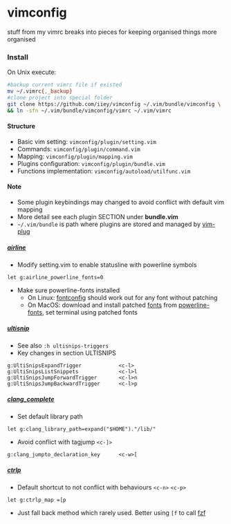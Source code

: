 # vimconfig
stuff from my vimrc breaks into pieces for keeping organised things more organised

### Install
On Unix execute:
```sh
#backup current vimrc file if existed
mv ~/.vimrc{,_backup}
#clone project into special folder
git clone https://github.com/iiey/vimconfig ~/.vim/bundle/vimconfig \
&& ln -sfn ~/.vim/bundle/vimconfig/vimrc ~/.vim/vimrc
```

#### Structure
  - Basic vim setting: ``vimconfig/plugin/setting.vim``
  - Commands: ``vimconfig/plugin/command.vim``
  - Mapping: ``vimconfig/plugin/mapping.vim``
  - Plugins configuration: ``vimconfig/plugin/bundle.vim``
  - Functions implementation: ``vimconfig/autoload/utilfunc.vim``

#### Note
  - Some plugin keybindings may changed to avoid conflict with default vim mapping
  - More detail see each plugin SECTION under **bundle.vim**
  - ``~/.vim/bundle`` is path where plugins are stored and managed by [vim-plug][1]

##### [airline][2]
  - Modify setting.vim to enable statusline with powerline symbols
```vim
let g:airline_powerline_fonts=0
```
  - Make sure powerline-fonts installed
    - On Linux: [fontconfig][3] should work out for any font without patching
    - On MacOS: download and install patched [fonts][4] from [powerline-fonts][5], set terminal using patched fonts

##### [ultisnip][6]
  - See also ``:h ultisnips-triggers``
  - Key changes in section ULTISNIPS
```vim
g:UltiSnipsExpandTrigger            <c-l>
g:UltiSnipsListSnippets             <c-l>l
g:UltiSnipsJumpForwardTrigger       <c-l>n
g:UltiSnipsJumpBackwardTrigger      <c-l>p
```

##### [clang\_complete][7]
  - Set default library path
```vim
let g:clang_library_path=expand("$HOME")."/lib/"
```

  - Avoid conflict with tagjump ``<c-]>``
```vim
g:clang_jumpto_declaration_key      <c-w>[
```


#####  [ctrlp][8]
  - Default shortcut to not conflict with behaviours ``<c-n>`` ``<c-p>``
```vim
let g:ctrlp_map =[p
```
  - Just fall back method which rarely used. Better using ``[f`` to call [fzf][9]

[1]: https://github.com/junegunn/vim-plug
[2]: https://github.com/vim-airline/vim-airline
[3]: http://powerline.readthedocs.io/en/master/installation/linux.html#fontconfig
[4]: https://github.com/iiey/dotfiles/tree/master/fonts/Powerline
[5]: https://github.com/powerline/fonts
[6]: https://github.com/SirVer/ultisnips
[7]: https://github.com/Rip-Rip/clang_complete
[8]: https://github.com/ctrlpvim/ctrlp.vim
[9]: https://github.com/junegunn/fzf
